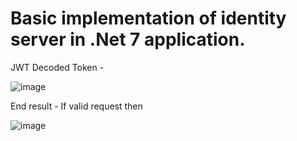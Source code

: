 # Basic implementation of identity server in .Net 7 application. 

JWT Decoded Token - 

![image](https://user-images.githubusercontent.com/98230711/208235151-80eb53be-1d58-4cdd-8709-28bd0b3c394c.png)


End result - 
If valid request then

![image](https://user-images.githubusercontent.com/98230711/208235168-c2696060-64dc-466f-8083-02922141f921.png)

